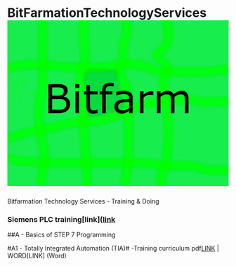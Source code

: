 # BitFarmationTechnologyServices ![image](tm.jpg)
Bitfarmation Technology Services - Training &amp; Doing


### Siemens PLC training[link]([link](http://w3.siemens.com/mcms/sce/en/advanced_training/training_material/classic-modules/Pages/default.aspx)
##A - Basics of STEP 7 Programming

#A1 - Totally Integrated Automation (TIA)#
-Training curriculum pdf[LINK](pdf) | WORD[LINK] (Word)
